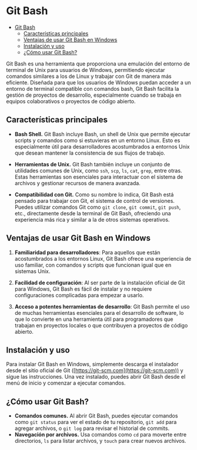# Git Bash

- [Git Bash](#git-bash)
  - [Características principales](#características-principales)
  - [Ventajas de usar Git Bash en Windows](#ventajas-de-usar-git-bash-en-windows)
  - [Instalación y uso](#instalación-y-uso)
  - [¿Cómo usar Git Bash?](#cómo-usar-git-bash)

Git Bash es una herramienta que proporciona una emulación del entorno de terminal de Unix para usuarios de Windows, permitiendo ejecutar comandos similares a los de Linux y trabajar con Git de manera más eficiente. Diseñada para que los usuarios de Windows puedan acceder a un entorno de terminal compatible con comandos bash, Git Bash facilita la gestión de proyectos de desarrollo, especialmente cuando se trabaja en equipos colaborativos o proyectos de código abierto.

## Características principales

- **Bash Shell.** Git Bash incluye Bash, un shell de Unix que permite ejecutar scripts y comandos como si estuvieras en un entorno Linux. Esto es especialmente útil para desarrolladores acostumbrados a entornos Unix que desean mantener la consistencia de sus flujos de trabajo.

- **Herramientas de Unix.** Git Bash también incluye un conjunto de utilidades comunes de Unix, como `ssh`, `scp`, `ls`, `cat`, `grep`, entre otras. Estas herramientas son esenciales para interactuar con el sistema de archivos y gestionar recursos de manera avanzada.

- **Compatibilidad con Git.** Como su nombre lo indica, Git Bash está pensado para trabajar con Git, el sistema de control de versiones. Puedes utilizar comandos Git como `git clone`, `git commit`, `git push`, etc., directamente desde la terminal de Git Bash, ofreciendo una experiencia más rica y similar a la de otros sistemas operativos.

## Ventajas de usar Git Bash en Windows

1. **Familiaridad para desarrolladores**: Para aquellos que están acostumbrados a los entornos Linux, Git Bash ofrece una experiencia de uso familiar, con comandos y scripts que funcionan igual que en sistemas Unix.

2. **Facilidad de configuración**: Al ser parte de la instalación oficial de Git para Windows, Git Bash es fácil de instalar y no requiere configuraciones complicadas para empezar a usarlo.

3. **Acceso a potentes herramientas de desarrollo**: Git Bash permite el uso de muchas herramientas esenciales para el desarrollo de software, lo que lo convierte en una herramienta útil para programadores que trabajan en proyectos locales o que contribuyen a proyectos de código abierto.

## Instalación y uso

Para instalar Git Bash en Windows, simplemente descarga el instalador desde el sitio oficial de Git ([https://git-scm.com](https://git-scm.com)) y sigue las instrucciones. Una vez instalado, puedes abrir Git Bash desde el menú de inicio y comenzar a ejecutar comandos.

## ¿Cómo usar Git Bash?

- **Comandos comunes.** Al abrir Git Bash, puedes ejecutar comandos como `git status` para ver el estado de tu repositorio, `git add` para agregar archivos, o `git log` para revisar el historial de commits.
- **Navegación por archivos.** Usa comandos como `cd` para moverte entre directorios, `ls` para listar archivos, y `touch` para crear nuevos archivos.